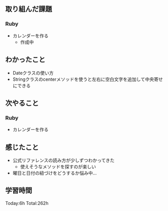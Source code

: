 ## 取り組んだ課題
### Ruby
- カレンダーを作る
  - 作成中
## わかったこと
- Dateクラスの使い方
- Stringクラスのcenterメソッドを使うと左右に空白文字を追加して中央寄せにできる
## 次やること
### Ruby
- カレンダーを作る
## 感じたこと
- 公式リファレンスの読み方が少しずつわかってきた
  - 使えそうなメソッドを探すのが楽しい
- 曜日と日付の紐づけをどうするか悩み中...
## 学習時間
Today:6h Total:262h